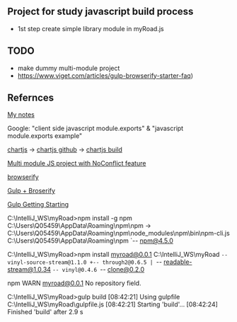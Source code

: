 Project for study javascript build process 
---

- 1st step create simple library module in myRoad.js 

## TODO
- make dummy multi-module project 
- https://www.viget.com/articles/gulp-browserify-starter-faq)

## Refernces
[My notes](https://www.evernote.com/shard/s231/sh/fe84f0ba-d13a-4213-aa8e-4e83fbb67756/be702f3a8fb3d00b6773d0f749429cc7) 

Google: "client side javascript module.exports" & "javascript module.exports example"

[chartjs](http://www.chartjs.org/) -> [chartjs github](https://github.com/chartjs/Chart.js) -> [chartjs build](https://github.com/chartjs/Chart.js/blob/master/docs/developers/contributing.md#building-and-testing)

[Multi module JS project with NoConflict feature](http://www.richardrodger.com/2013/09/27/how-to-make-simple-node-js-modules-work-in-the-browser/#.WQDkmfnyuHs)

[browserify](https://github.com/substack/node-browserify#usage)

[Gulp + Broserify](https://www.viget.com/articles/gulp-browserify-starter-faq)

[Gulp Getting Starting](https://github.com/gulpjs/gulp/blob/master/docs/getting-started.md)


C:\IntelliJ_WS\myRoad>npm install -g npm
C:\Users\Q05459\AppData\Roaming\npm\npm -> C:\Users\Q05459\AppData\Roaming\npm\node_modules\npm\bin\npm-cli.js
C:\Users\Q05459\AppData\Roaming\npm
`-- npm@4.5.0

C:\IntelliJ_WS\myRoad>npm install
myroad@0.0.1 C:\IntelliJ_WS\myRoad
`-- vinyl-source-stream@1.1.0
  +-- through2@0.6.5
  | `-- readable-stream@1.0.34
  `-- vinyl@0.4.6
    `-- clone@0.2.0

npm WARN myroad@0.0.1 No repository field.

C:\IntelliJ_WS\myRoad>gulp build
[08:42:21] Using gulpfile C:\IntelliJ_WS\myRoad\gulpfile.js
[08:42:21] Starting 'build'...
[08:42:24] Finished 'build' after 2.9 s

